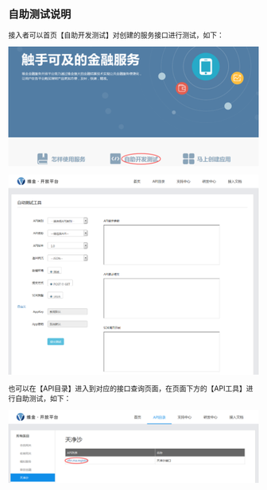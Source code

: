 ## 自助测试说明

接入者可以首页【自助开发测试】对创建的服务接口进行测试，如下：

![](/assets/自助开发测试.png)

![](/assets/自助开发测试2.png)

也可以在【API目录】进入到对应的接口查询页面，在页面下方的【API工具】进行自助测试，如下：

![](/assets/API目录自助测试.png)



